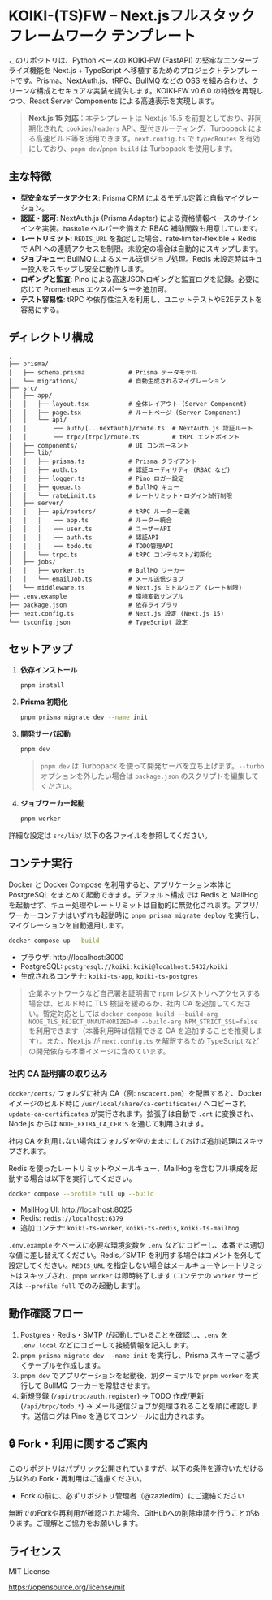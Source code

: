 # KOIKI-(TS)FW – Next.jsフルスタックフレームワーク テンプレート

このリポジトリは、Python ベースの KOIKI‑FW (FastAPI) の堅牢なエンタープライズ機能を Next.js + TypeScript へ移植するためのプロジェクトテンプレートです。Prisma、NextAuth.js、tRPC、BullMQ などの OSS を組み合わせ、クリーンな構成とセキュアな実装を提供します。KOIKI‑FW v0.6.0 の特徴を再現しつつ、React Server Components による高速表示を実現します。

> **Next.js 15 対応**：本テンプレートは Next.js 15.5 を前提としており、非同期化された `cookies`/`headers` API、型付きルーティング、Turbopack による高速ビルド等を活用できます。`next.config.ts` で `typedRoutes` を有効にしており、`pnpm dev`/`pnpm build` は Turbopack を使用します。

## 主な特徴

- **型安全なデータアクセス**: Prisma ORM によるモデル定義と自動マイグレーション。
- **認証・認可**: NextAuth.js (Prisma Adapter) による資格情報ベースのサインインを実装。`hasRole` ヘルパーを備えた RBAC 補助関数も用意しています。
- **レートリミット**: `REDIS_URL` を指定した場合、rate‑limiter-flexible + Redis で API への連続アクセスを制限。未設定の場合は自動的にスキップします。
- **ジョブキュー**: BullMQ によるメール送信ジョブ処理。Redis 未設定時はキュー投入をスキップし安全に動作します。
- **ロギングと監査**: Pino による高速JSONロギングと監査ログを記録。必要に応じて Prometheus エクスポーターを追加可。
- **テスト容易性**: tRPC や依存性注入を利用し、ユニットテストやE2Eテストを容易にする。

## ディレクトリ構成

```
.
├── prisma/
│   ├── schema.prisma            # Prisma データモデル
│   └── migrations/              # 自動生成されるマイグレーション
├── src/
│   ├── app/
│   │   ├── layout.tsx           # 全体レイアウト (Server Component)
│   │   ├── page.tsx             # ルートページ (Server Component)
│   │   └── api/
│   │       ├── auth/[...nextauth]/route.ts  # NextAuth.js 認証ルート
│   │       └── trpc/[trpc]/route.ts         # tRPC エンドポイント
│   ├── components/              # UI コンポーネント
│   ├── lib/
│   │   ├── prisma.ts            # Prisma クライアント
│   │   ├── auth.ts              # 認証ユーティリティ (RBAC など)
│   │   ├── logger.ts            # Pino ロガー設定
│   │   ├── queue.ts             # BullMQ キュー
│   │   └── rateLimit.ts         # レートリミット・ログイン試行制限
│   ├── server/
│   │   ├── api/routers/         # tRPC ルーター定義
│   │   │   ├── app.ts           # ルーター統合
│   │   │   ├── user.ts          # ユーザーAPI
│   │   │   ├── auth.ts          # 認証API
│   │   │   └── todo.ts          # TODO管理API
│   │   └── trpc.ts              # tRPC コンテキスト/初期化
│   ├── jobs/
│   │   ├── worker.ts            # BullMQ ワーカー
│   │   └── emailJob.ts          # メール送信ジョブ
│   └── middleware.ts            # Next.js ミドルウェア (レート制限)
├── .env.example                 # 環境変数サンプル
├── package.json                 # 依存ライブラリ
├── next.config.ts               # Next.js 設定 (Next.js 15)
└── tsconfig.json                # TypeScript 設定
```

## セットアップ

1. **依存インストール**

   ```bash
   pnpm install
   ```

2. **Prisma 初期化**

   ```bash
   pnpm prisma migrate dev --name init
   ```

3. **開発サーバ起動**

   ```bash
   pnpm dev
   ```
   > `pnpm dev` は Turbopack を使って開発サーバを立ち上げます。`--turbo` オプションを外したい場合は `package.json` のスクリプトを編集してください。

4. **ジョブワーカー起動**

   ```bash
   pnpm worker
   ```

詳細な設定は `src/lib/` 以下の各ファイルを参照してください。

## コンテナ実行

Docker と Docker Compose を利用すると、アプリケーション本体と PostgreSQL をまとめて起動できます。デフォルト構成では Redis と MailHog を起動せず、キュー処理やレートリミットは自動的に無効化されます。アプリ/ワーカーコンテナはいずれも起動時に `pnpm prisma migrate deploy` を実行し、マイグレーションを自動適用します。

```bash
docker compose up --build
```

- ブラウザ: http://localhost:3000
- PostgreSQL: `postgresql://koiki:koiki@localhost:5432/koiki`
- 生成されるコンテナ: `koiki-ts-app`, `koiki-ts-postgres`

> 企業ネットワークなど自己署名証明書で npm レジストリへアクセスする場合は、ビルド時に TLS 検証を緩めるか、社内 CA を追加してください。暫定対応としては `docker compose build --build-arg NODE_TLS_REJECT_UNAUTHORIZED=0 --build-arg NPM_STRICT_SSL=false` を利用できます（本番利用時は信頼できる CA を追加することを推奨します）。また、Next.js が `next.config.ts` を解釈するため TypeScript などの開発依存も本番イメージに含めています。

### 社内 CA 証明書の取り込み

`docker/certs/` フォルダに社内 CA（例: `nscacert.pem`）を配置すると、Docker イメージのビルド時に `/usr/local/share/ca-certificates/` へコピーされ `update-ca-certificates` が実行されます。拡張子は自動で `.crt` に変換され、Node.js からは `NODE_EXTRA_CA_CERTS` を通じて利用されます。

社内 CA を利用しない場合はフォルダを空のままにしておけば追加処理はスキップされます。

Redis を使ったレートリミットやメールキュー、MailHog を含むフル構成を起動する場合は以下を実行してください。

```bash
docker compose --profile full up --build
```

- MailHog UI: http://localhost:8025
- Redis: `redis://localhost:6379`
- 追加コンテナ: `koiki-ts-worker`, `koiki-ts-redis`, `koiki-ts-mailhog`

`.env.example` をベースに必要な環境変数を `.env` などにコピーし、本番では適切な値に差し替えてください。Redis／SMTP を利用する場合はコメントを外して設定してください。`REDIS_URL` を指定しない場合はメールキューやレートリミットはスキップされ、`pnpm worker` は即時終了します (コンテナの `worker` サービスは `--profile full` でのみ起動します)。

## 動作確認フロー

1. Postgres・Redis・SMTP が起動していることを確認し、`.env` を `.env.local` などにコピーして接続情報を記入します。
2. `pnpm prisma migrate dev --name init` を実行し、Prisma スキーマに基づくテーブルを作成します。
3. `pnpm dev` でアプリケーションを起動後、別ターミナルで `pnpm worker` を実行して BullMQ ワーカーを常駐させます。
4. 新規登録 (`/api/trpc/auth.register`) → TODO 作成/更新 (`/api/trpc/todo.*`) → メール送信ジョブが処理されることを順に確認します。送信ログは Pino を通じてコンソールに出力されます。

## 🔒 Fork・利用に関するご案内

このリポジトリはパブリック公開されていますが、以下の条件を遵守いただける方以外の Fork・再利用はご遠慮ください。

- Fork の前に、必ずリポジトリ管理者（@zaziedlm）にご連絡ください

無断でのForkや再利用が確認された場合、GitHubへの削除申請を行うことがあります。ご理解とご協力をお願いします。

## ライセンス

MIT License

https://opensource.org/license/mit
